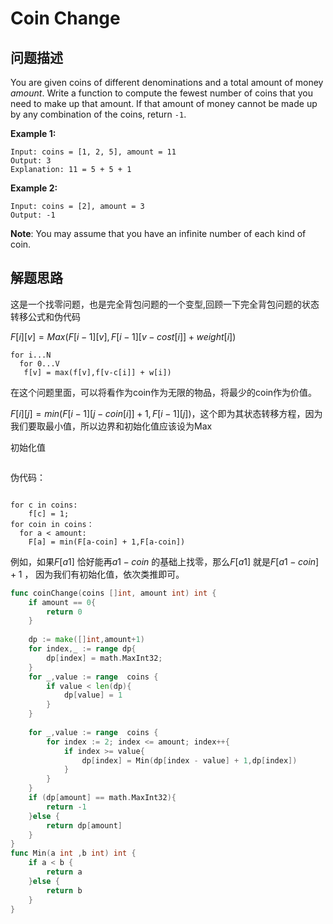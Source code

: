 #  Coin Change 

## 问题描述

You are given coins of different denominations and a total amount of money *amount*. Write a function to compute the fewest number of coins that you need to make up that amount. If that amount of money cannot be made up by any combination of the coins, return `-1`.

**Example 1:**

```
Input: coins = [1, 2, 5], amount = 11
Output: 3 
Explanation: 11 = 5 + 5 + 1
```

**Example 2:**

```
Input: coins = [2], amount = 3
Output: -1
```

**Note**:
You may assume that you have an infinite number of each kind of coin.

## 解题思路

这是一个找零问题，也是完全背包问题的一个变型,回顾一下完全背包问题的状态转移公式和伪代码

$F[i][v] = Max(F[i-1][v],F[i-1][v - cost[i]] + weight[i])$ 

```
for i...N
  for 0...V
   f[v] = max(f[v],f[v-c[i]] + w[i])
```

在这个问题里面，可以将看作为coin作为无限的物品，将最少的coin作为价值。

$F[i][j] = min(F[i-1][j - coin[i]] + 1 , F[i-1][j])$，这个即为其状态转移方程，因为我们要取最小值，所以边界和初始化值应该设为Max

初始化值

```

```



伪代码：

```

for c in coins:
	f[c] = 1;
for coin in coins：
  for a < amount:
    F[a] = min(F[a-coin] + 1,F[a-coin])
```

例如，如果$F[a1]$ 恰好能再$a1 - coin$ 的基础上找零，那么$F[a1]$ 就是$F[a1 - coin] + 1$ ， 因为我们有初始化值，依次类推即可。 

```go
func coinChange(coins []int, amount int) int {
    if amount == 0{
		return 0
	}
	
	dp := make([]int,amount+1)
	for index,_ := range dp{
		dp[index] = math.MaxInt32;
	}
	for _,value := range  coins {
		if value < len(dp){
			dp[value] = 1
		}
	}
    
	for _,value := range  coins {
	    for index := 2; index <= amount; index++{	
			if index >= value{
				dp[index] = Min(dp[index - value] + 1,dp[index])
			}
		}
	}
	if (dp[amount] == math.MaxInt32){
		return -1
	}else {
		return dp[amount]
	}
}
func Min(a int ,b int) int {
	if a < b {
		return a
	}else {
		return b
	}
}
```

